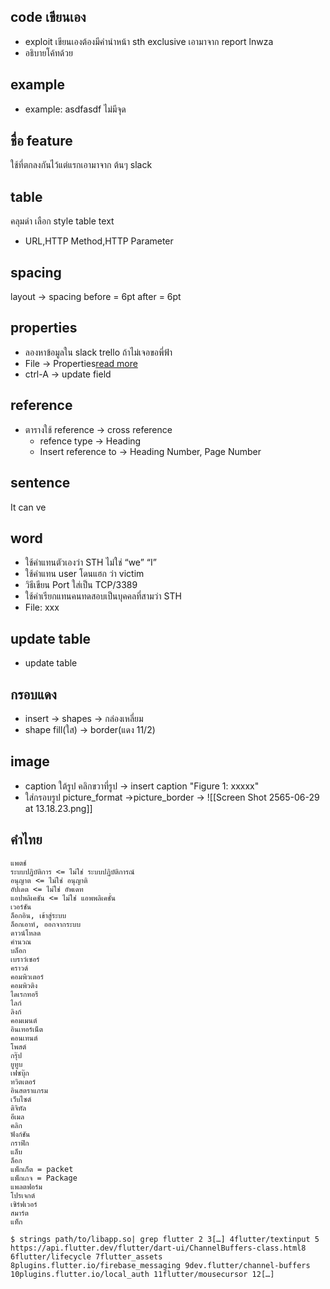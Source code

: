 ## code เขียนเอง
- exploit เขียนเองต้องมีคำนำหน้า sth exclusive เอามาจาก report lnwza
- อธิบายโค้ทด้วย

## example 
- example: asdfasdf ไม่มีจุด


## ชื่อ feature
ใช้ที่ตกลงกันไว้แต่แรกเอามาจาก ต้นๆ slack

## table
คลุมดำ เลือก style table text
- URL,HTTP Method,HTTP Parameter

## spacing 
layout -> spacing
before = 6pt
after = 6pt

##  properties
- ลองหาข้อมูลใน slack trello ถ้าไม่เจอขอพี่ฟ้า
- File → Properties[read more](https://sth.atlassian.net/wiki/spaces/SP/pages/118325297/DocProperty+Report+Template)
- ctrl-A -> update field
## reference
- ตารางใช้  reference  -> cross reference
	- refence type -> Heading
	- Insert reference to -> Heading Number, Page Number

## sentence
It can ve
## word
- ใช้คำแทนตัวเองว่า STH ไม่ใช่ “we” “I”  
- ใช้คำแทน user โดนแฮก ว่า victim
- วิธีเขียน Port ใส่เป็น TCP/3389
- ใช้คำเรียกแทนคนทดสอบเป็นบุคคลที่สามว่า STH
- File: xxx

## update table
- update table

## กรอบแดง
- insert -> shapes -> กล่องเหลี่ยม
- shape fill(ใส) -> border(แดง 11/2)

## image
- caption ใต้รูป คลิกขวาที่รูป -> insert caption "Figure 1: xxxxx"
- ใส่กรอบรูป picture_format ->picture_border -> 
![[Screen Shot 2565-06-29 at 13.18.23.png]]


## คำไทย
```
แพตช์
ระบบปฏิบัติการ <= ไม่ใช่ ระบบปฏิบัติการณ์
อนุญาต <= ไม่ใช่ อนุญาติ
อัปเดต <= ไม่ใช่ อัพเดท
แอปพลิเคชัน <= ไม่ใช่ แอพพลิเคชั่น
เวอร์ชัน
ล็อกอิน, เข้าสู่ระบบ
ล็อกเอาท์, ออกจากระบบ
ดาวน์โหลด
คำนวณ
บล็อก
เบราว์เซอร์
คราวด์
คอมพิวเตอร์
คอมพิวติง
ไดเรกทอรี
ไลก์
ลิงก์
คอมเมนต์
อินเทอร์เน็ต
คอนเทนต์
โพสต์
กรุ๊ป
ยูทูบ
เฟซบุ๊ก
ทวิตเตอร์
อินสตราแกรม
เว็บไซต์
ดิจิทัล
อีเมล
คลิก
ฟังก์ชัน
กราฟิก
แล็บ
ล็อก
แพ็กเก็ต = packet
แพ็กเกจ = Package
แพลตฟอร์ม 
โปรเจกต์
เซิร์ฟเวอร์
สมาร์ต
แท็ก

```

```
$ strings path/to/libapp.so| grep flutter 2 3[…] 4flutter/textinput 5  https://api.flutter.dev/flutter/dart-ui/ChannelBuffers-class.html8 6flutter/lifecycle 7flutter_assets 8plugins.flutter.io/firebase_messaging 9dev.flutter/channel-buffers 10plugins.flutter.io/local_auth 11flutter/mousecursor 12[…]
```